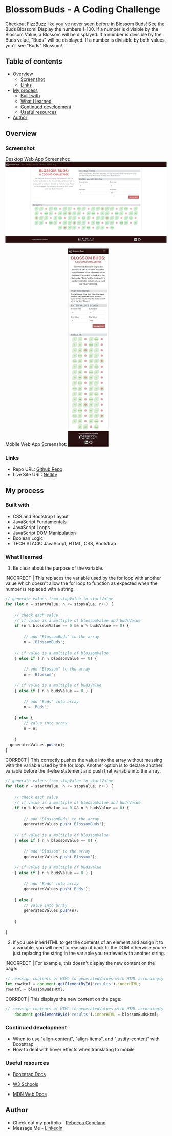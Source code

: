 # BlossomBuds - A Coding Challenge
Checkout FizzBuzz like you've never seen before in Blossom Buds!
See the Buds Blossom! Display the numbers 1-100. If a number is divisible by the Blossom Value, a Blossom will be displayed. If a number is divisible by the Buds value, "Buds" will be displayed. If a number is divisible by both values, you'll see "Buds" Blossom!

## Table of contents

- [Overview](#overview)
  - [Screenshot](#screenshot)
  - [Links](#links)
- [My process](#my-process)
  - [Built with](#built-with)
  - [What I learned](#what-i-learned)
  - [Continued development](#continued-development)
  - [Useful resources](#useful-resources)
- [Author](#author)

## Overview

### Screenshot

Desktop Web App Screenshot:
![Desktop Screenshot](./img/desktop-screenshot.png)

Mobile Web App Screenshot:
<img src="./img/iphone-screenshot.JPG" alt="Mobile Screenshot" width="25%" height="auto">

### Links

- Repo URL: [Github Repo](https://github.com/rebcop/BlossomBuds)
- Live Site URL: [Netlify](https://fanciful-bublanina-1545ce.netlify.app/)

## My process

### Built with

- CSS and Bootstrap Layout
- JavaScript Fundamentals
- JavaScript Loops
- JavaScript DOM Manipulation
- Boolean Logic
- TECH STACK: JavaScript, HTML, CSS, Bootstrap

### What I learned

1. Be clear about the purpose of the variable.

INCORRECT | This replaces the variable used by the for loop with another value which doesn't allow the for loop to function as expected when the number is replaced with a string.
```js
// generate values from stopValue to startValue
for (let n = startValue; n <= stopValue; n++) {
    
    // check each value
    // if value is a multiple of blossomValue and budsValue
    if (n % blossomValue == 0 && n % budsValue == 0) {

        // add "BlossomBuds" to the array
        n = 'BlossomBuds';

    // if value is a multiple of blossomValue
    } else if ( n % blossomValue == 0) {

        // add "Blossom" to the array
        n = 'Blossom';

    // if value is a multiple of budsValue
    } else if ( n % budsValue == 0 ) {

        // add "Buds" into array
        n = 'Buds';

    } else {
        // value into array
        n = n;

    }
  generatedValues.push(n);
}
```

CORRECT | This correctly pushes the value into the array without messing with the variable used by the for loop. Another option is to declare another variable before the if-else statement and push that variable into the array.
```js
// generate values from stopValue to startValue
for (let n = startValue; n <= stopValue; n++) {
    
    // check each value
    // if value is a multiple of blossomValue and budsValue
    if (n % blossomValue == 0 && n % budsValue == 0) {

        // add "BlossomBuds" to the array
        generatedValues.push('BlossomBuds');

    // if value is a multiple of blossomValue
    } else if ( n % blossomValue == 0) {

        // add "Blossom" to the array
        generatedValues.push('Blossom');

    // if value is a multiple of budsValue
    } else if ( n % budsValue == 0 ) {

        // add "Buds" into array
        generatedValues.push('Buds');

    } else {
        // value into array
        generatedValues.push(n);

    }

}
```

2. If you use innerHTML to get the contents of an element and assign it to a variable, you will need to reassign it back to the DOM otherwise you're just replacing the string in the variable you retrieved with another string.

INCORRECT | For example, this doesn't display the new content on the page:
```js
// reassign contents of HTML to generatedValues with HTML accordingly
let rowHtml = document.getElementById('results').innerHTML;
rowHtml = blossomBudsHtml;    
```

CORRECT | This displays the new content on the page:
```js
// reassign contents of HTML to generatedValues with HTML accordingly
    document.getElementById('results').innerHTML = blossomBudsHtml;
```

### Continued development

- When to use "align-content", "align-items", and "justify-content" with Bootstrap
- How to deal with hover effects when translating to mobile

### Useful resources

- [Bootstrap Docs](https://getbootstrap.com/docs/5.3/getting-started/introduction/)

- [W3 Schools](https://www.w3schools.com/js/default.asp)

- [MDN Web Docs](https://developer.mozilla.org/en-US/docs/Web/JavaScript)

## Author

- Check out my portfolio - [Rebecca Copeland](https://rebcop.dev/)
- Message Me - [LinkedIn](https://www.linkedin.com/in/rebcop/)
